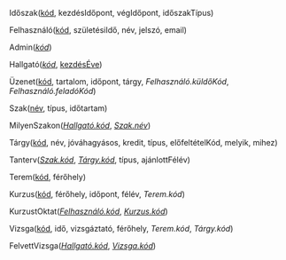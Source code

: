 Időszak(<u>kód</u>, kezdésIdőpont, végIdőpont, időszakTípus)

Felhasználó(<u>kód</u>, születésiIdő, név, jelszó, email)

Admin(*<u>kód</u>*)

Hallgató(*<u>kód</u>*, <u>kezdésÉve</u>)

Üzenet(<u>kód</u>, tartalom, időpont, tárgy, *Felhasználó.küldőKód*, *Felhasználó.feladóKód*)

Szak(<u>név</u>, típus, időtartam)

MilyenSzakon(<u>*Hallgató.kód*</u>, <u>*Szak.név*</u>)

Tárgy(<u>kód</u>, név, jóváhagyásos, kredit, típus, előfeltételKód, melyik, mihez)

Tanterv(<u>*Szak.kód*</u>, <u>*Tárgy.kód*</u>, típus, ajánlottFélév)

Terem(<u>kód</u>, férőhely)

Kurzus(<u>kód</u>, férőhely, időpont, félév, *Terem.kód*)

KurzustOktat(<u>*Felhasználó.kód*</u>, <u>*Kurzus.kód*</u>)

Vizsga(<u>kód</u>, idő, vizsgáztató, férőhely, *Terem.kód*, *Tárgy.kód*)

FelvettVizsga(*<u>Hallgató.kód</u>*, *<u>Vizsga.kód</u>*)
